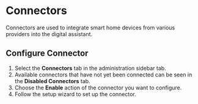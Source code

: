 # Connectors
Connectors are used to integrate smart home devices from various providers into the digital assistant.

## Configure Connector
1. Select the **Connectors** tab in the administration sidebar tab.
2. Available connectors that have not yet been connected can be seen in the **Disabled Connectors** tab.
3. Choose the **Enable** action of the connector you want to configure.
4. Follow the setup wizard to set up the connector.